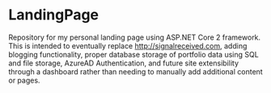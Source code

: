 # LandingPage
Repository for my personal landing page using ASP.NET Core 2 framework.
This is intended to eventually replace http://signalreceived.com, adding blogging functionality, proper database storage of portfolio data using SQL and file storage, AzureAD Authentication, and future site extensibility through a dashboard rather than needing to manually add additional content or pages.